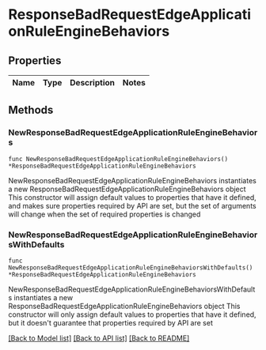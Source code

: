 # ResponseBadRequestEdgeApplicationRuleEngineBehaviors

## Properties

Name | Type | Description | Notes
------------ | ------------- | ------------- | -------------

## Methods

### NewResponseBadRequestEdgeApplicationRuleEngineBehaviors

`func NewResponseBadRequestEdgeApplicationRuleEngineBehaviors() *ResponseBadRequestEdgeApplicationRuleEngineBehaviors`

NewResponseBadRequestEdgeApplicationRuleEngineBehaviors instantiates a new ResponseBadRequestEdgeApplicationRuleEngineBehaviors object
This constructor will assign default values to properties that have it defined,
and makes sure properties required by API are set, but the set of arguments
will change when the set of required properties is changed

### NewResponseBadRequestEdgeApplicationRuleEngineBehaviorsWithDefaults

`func NewResponseBadRequestEdgeApplicationRuleEngineBehaviorsWithDefaults() *ResponseBadRequestEdgeApplicationRuleEngineBehaviors`

NewResponseBadRequestEdgeApplicationRuleEngineBehaviorsWithDefaults instantiates a new ResponseBadRequestEdgeApplicationRuleEngineBehaviors object
This constructor will only assign default values to properties that have it defined,
but it doesn't guarantee that properties required by API are set


[[Back to Model list]](../README.md#documentation-for-models) [[Back to API list]](../README.md#documentation-for-api-endpoints) [[Back to README]](../README.md)


